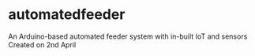 # automatedfeeder
An Arduino-based automated feeder system with in-built IoT and sensors
Created on 2nd April
